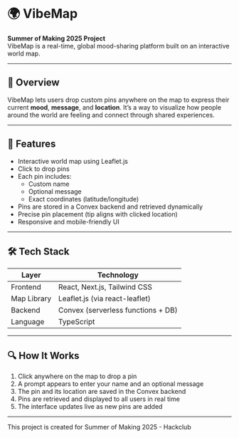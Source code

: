 # 🌍 VibeMap  
**Summer of Making 2025 Project**  
VibeMap is a real-time, global mood-sharing platform built on an interactive world map.

---

## 🧭 Overview

VibeMap lets users drop custom pins anywhere on the map to express their current **mood**, **message**, and **location**. It’s a way to visualize how people around the world are feeling and connect through shared experiences.

---

## 🚀 Features

- Interactive world map using Leaflet.js  
- Click to drop pins  
- Each pin includes:
  - Custom name  
  - Optional message  
  - Exact coordinates (latitude/longitude)  
- Pins are stored in a Convex backend and retrieved dynamically  
- Precise pin placement (tip aligns with clicked location)  
- Responsive and mobile-friendly UI  

---

## 🛠️ Tech Stack

| Layer       | Technology                         |
|-------------|-------------------------------------|
| Frontend    | React, Next.js, Tailwind CSS        |
| Map Library | Leaflet.js (via react-leaflet)      |
| Backend     | Convex (serverless functions + DB)  |
| Language    | TypeScript                          |

---

## 🔍 How It Works

1. Click anywhere on the map to drop a pin  
2. A prompt appears to enter your name and an optional message  
3. The pin and its location are saved in the Convex backend  
4. Pins are retrieved and displayed to all users in real time  
5. The interface updates live as new pins are added  

---

This project is created for Summer of Making 2025 - Hackclub

